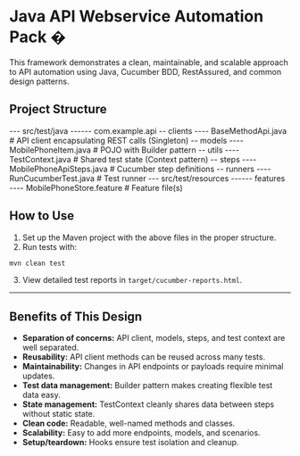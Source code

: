 # Java API Webservice Automation Pack �
This framework demonstrates a clean, maintainable, and scalable approach to API automation using Java, Cucumber BDD, RestAssured, and common design patterns.

## Project Structure

--- src/test/java
 ------ com.example.api
     -- clients
         ---- BaseMethodApi.java        # API client encapsulating REST calls (Singleton)
     -- models
         ---- MobilePhoneItem.java       # POJO with Builder pattern
     -- utils
         ---- TestContext.java           # Shared test state (Context pattern)
     -- steps
         ---- MobilePhoneApiSteps.java   # Cucumber step definitions
     -- runners
        ----RunCucumberTest.java       # Test runner
--- src/test/resources
------ features
      ---- MobilePhoneStore.feature                # Feature file(s)


## How to Use

1. Set up the Maven project with the above files in the proper structure.
2. Run tests with:

```bash
mvn clean test
```

3. View detailed test reports in `target/cucumber-reports.html`.

---

## Benefits of This Design

- **Separation of concerns:** API client, models, steps, and test context are well separated.
- **Reusability:** API client methods can be reused across many tests.
- **Maintainability:** Changes in API endpoints or payloads require minimal updates.
- **Test data management:** Builder pattern makes creating flexible test data easy.
- **State management:** TestContext cleanly shares data between steps without static state.
- **Clean code:** Readable, well-named methods and classes.
- **Scalability:** Easy to add more endpoints, models, and scenarios.
- **Setup/teardown:** Hooks ensure test isolation and cleanup.


